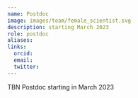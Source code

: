 ```yaml
---
name: Postdoc 
image: images/team/female_scientist.svg
description: starting March 2023
role: postdoc
aliases:
links:
  orcid: 
  email: 
  twitter: 
---
```


TBN Postdoc starting in March 2023

